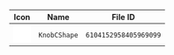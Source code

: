 | Icon | Name | File ID |
| ---  | ---  | ---     |
| ![](KnobCShape.png) | `KnobCShape` | `6104152958405969099` |
